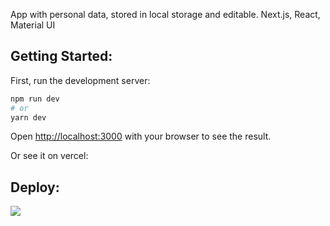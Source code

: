 App with personal data, stored in local storage and editable. Next.js, React, Material UI

## Getting Started:

First, run the development server:

```bash
npm run dev
# or
yarn dev
```

Open [http://localhost:3000](http://localhost:3000) with your browser to see the result.

Or see it on vercel:

## Deploy:
[![](https://res.cloudinary.com/dv4fxot90/image/upload/v1602481279/test-tasks/Screenshot_2020-10-12_at_08.40.05_qkbzxy.png)](https://test-task-sunlight.vercel.app/)

